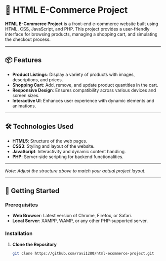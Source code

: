 # 🛒 HTML E-Commerce Project

**HTML E-Commerce Project** is a front-end e-commerce website built using HTML, CSS, JavaScript, and PHP. This project provides a user-friendly interface for browsing products, managing a shopping cart, and simulating the checkout process.

---

## 📦 Features

- **Product Listings**: Display a variety of products with images, descriptions, and prices.
- **Shopping Cart**: Add, remove, and update product quantities in the cart.
- **Responsive Design**: Ensures compatibility across various devices and screen sizes.
- **Interactive UI**: Enhances user experience with dynamic elements and animations.

---

## 🛠️ Technologies Used

- **HTML5**: Structure of the web pages.
- **CSS3**: Styling and layout of the website.
- **JavaScript**: Interactivity and dynamic content handling.
- **PHP**: Server-side scripting for backend functionalities.

---

*Note: Adjust the structure above to match your actual project layout.*

---

## 🚀 Getting Started

### Prerequisites

- **Web Browser**: Latest version of Chrome, Firefox, or Safari.
- **Local Server**: XAMPP, WAMP, or any other PHP-supported server.

### Installation

1. **Clone the Repository**

   ```bash
   git clone https://github.com/ravi1280/html-ecommerce-project.git


